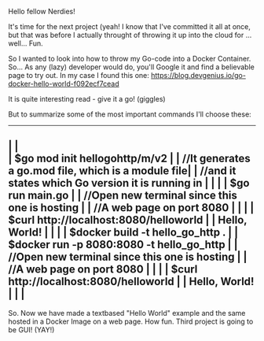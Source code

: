 Hello fellow Nerdies!

It's time for the next project (yeah! I know that I've committed it all at once, but that was before I actually throught of throwing it up into the cloud for ... well... Fun.

So I wanted to look into how to throw my Go-code into a Docker Container. So... As any (lazy) developer would do, you'll Google it and find a believable page to try out.
In my case I found this one: https://blog.devgenius.io/go-docker-hello-world-f092ecf7cead

It is quite interesting read - give it a go! (giggles)

But to summarize some of the most important commands I'll choose these:

-------------------------------------------------------
|                                                     |</br>
| $go mod init hellogohttp/m/v2                       |
| //It generates a go.mod file, which is a module file|
| //and it states which Go version it is running in   |
|                                                     |
| $go run main.go                                     |
| //Open new terminal since this one is hosting       |
| //A web page on port 8080                           |
|                                                     |
| $curl http://localhost:8080/helloworld              |
| Hello, World!                                       |
|                                                     |
| $docker build -t hello_go_http .                    |
| $docker run -p 8080:8080 -t hello_go_http           |
| //Open new terminal since this one is hosting       |
| //A web page on port 8080                           |
|                                                     |
| $curl http://localhost:8080/helloworld              |
| Hello, World!                                       |
|                                                     |
-------------------------------------------------------

So. Now we have made a textbased "Hello World" example and the same hosted in a Docker Image on a web page. How fun. Third project is going to be GUI! (YAY!)
